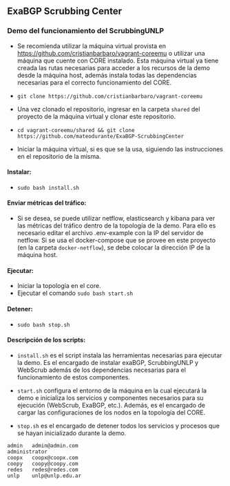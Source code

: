 ## ExaBGP Scrubbing Center

### Demo del funcionamiento del ScrubbingUNLP

* Se recomienda utilizar la máquina virtual provista en https://github.com/cristianbarbaro/vagrant-coreemu o utilizar una máquina que cuente con CORE instalado. Esta máquina virtual ya tiene creada las rutas necesarias para acceder a los recursos de la demo desde la máquina host, además instala todas las dependencias necesarias para el correcto funcionamiento del CORE. 

* `git clone https://github.com/cristianbarbaro/vagrant-coreemu`

* Una vez clonado el repositorio, ingresar en la carpeta `shared` del proyecto de la máquina virtual y clonar este repositorio.

* `cd vagrant-coreemu/shared && git clone https://github.com/mateodurante/ExaBGP-ScrubbingCenter`

* Iniciar la máquina virtual, si es que se la usa, siguiendo las instrucciones en el repositorio de la misma.


#### Instalar:

* `sudo bash install.sh` 

#### Enviar métricas del tráfico:

* Si se desea, se puede utilizar netflow, elasticsearch y kibana para ver las métricas del tráfico dentro de la topología de la demo. Para ello es necesario editar el archivo .env-example con la IP del servidor de netflow. Si se usa el docker-compose que se provee en este proyecto (en la carpeta `docker-netflow`), se debe colocar la dirección IP de la máquina host.

#### Ejecutar:

* Iniciar la topología en el core. 
* Ejecutar el comando `sudo bash start.sh`

#### Detener:

* `sudo bash stop.sh`

#### Descripción de los scripts:

* `install.sh` es el script instala las herramientas necesarias para ejecutar la demo. Es el encargado de instalar exaBGP, ScrubbingUNLP y WebScrub además de los dependencias necesarias para el funcionamiento de estos componentes.

* `start.sh` configura el entorno de la máquina en la cual ejecutará la demo e inicializa los servicios y componentes necesarios para su ejecución (WebScrub, ExaBGP, etc.). Además, es el encargado de cargar las configuraciones de los nodos en la topología del CORE. 

* `stop.sh` es el encargado de detener todos los servicios y procesos que se hayan inicializado durante la demo. 



```
admin	admin@admin.com
administrator	 	
coopx	coopx@coopx.com
coopy	coopy@coopy.com
redes	redes@redes.com
unlp	unlp@unlp.edu.ar
```
